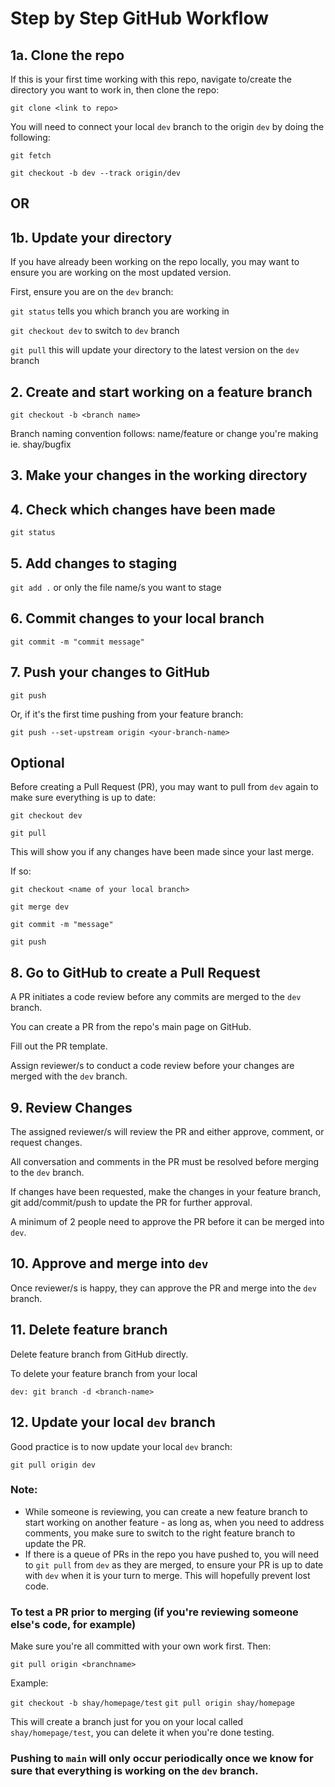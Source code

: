 # Step by Step GitHub Workflow

## 1a. Clone the repo

If this is your first time working with this repo, navigate to/create the directory you want to work in, then clone the repo:

`git clone <link to repo>`

You will need to connect your local `dev` branch to the origin `dev` by doing the following:

`git fetch`

`git checkout -b dev --track origin/dev`

## OR

## 1b. Update your directory

If you have already been working on the repo locally, you may want to ensure you are working on the most updated version.

First, ensure you are on the `dev` branch:

`git status` tells you which branch you are working in

`git checkout dev` to switch to `dev` branch

`git pull` this will update your directory to the latest version on the `dev` branch

## 2. Create and start working on a feature branch

`git checkout -b <branch name>`

Branch naming convention follows: name/feature or change you're making ie. shay/bugfix

## 3. Make your changes in the working directory

## 4. Check which changes have been made

`git status`

## 5. Add changes to staging

`git add .` or only the file name/s you want to stage

## 6. Commit changes to your local branch

`git commit -m "commit message"`

## 7. Push your changes to GitHub

`git push` 

Or, if it's the first time pushing from your feature branch:

`git push --set-upstream origin <your-branch-name>`

## Optional

Before creating a Pull Request (PR), you may want to pull from `dev` again to make sure everything is up to date:

`git checkout dev`

`git pull`

This will show you if any changes have been made since your last merge. 

If so:

`git checkout <name of your local branch>`

`git merge dev`

`git commit -m "message"`

`git push`

## 8. Go to GitHub to create a Pull Request

A PR initiates a code review before any commits are merged to the `dev` branch.

You can create a PR from the repo's main page on GitHub.

Fill out the PR template.

Assign reviewer/s to conduct a code review before your changes are merged with the `dev` branch.

## 9. Review Changes

The assigned reviewer/s will review the PR and either approve, comment, or request changes.

All conversation and comments in the PR must be resolved before merging to the `dev` branch.

If changes have been requested, make the changes in your feature branch, git add/commit/push to update the PR for further approval.

A minimum of 2 people need to approve the PR before it can be merged into `dev`.

## 10. Approve and merge into `dev`

Once reviewer/s is happy, they can approve the PR and merge into the `dev` branch.

## 11. Delete feature branch

Delete feature branch from GitHub directly.

To delete your feature branch from your local 

`dev: git branch -d <branch-name>`

## 12. Update your local `dev` branch

Good practice is to now update your local `dev` branch: 

`git pull origin dev`

### Note:

- While someone is reviewing, you can create a new feature branch to start working on another feature - as long as, when you need to address comments, you make sure to switch to the right feature branch to update the PR.
- If there is a queue of PRs in the repo you have pushed to, you will need to `git pull` from `dev` as they are merged, to ensure your PR is up to date with `dev` when it is your turn to merge. This will hopefully prevent lost code. 

### To test a PR prior to merging (if you're reviewing someone else's code, for example)

Make sure you're all committed with your own work first. Then:

`git pull origin <branchname>`

Example:

`git checkout -b shay/homepage/test`
`git pull origin shay/homepage`

This will create a branch just for you on your local called `shay/homepage/test`, you can delete it when you're done testing.

### Pushing to `main` will only occur periodically once we know for sure that everything is working on the `dev` branch.
